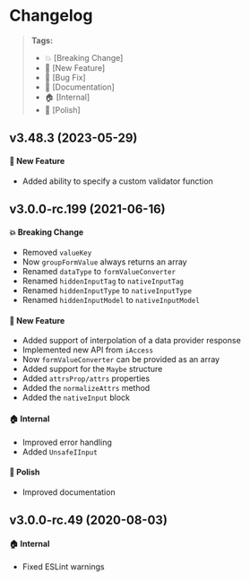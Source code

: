 Changelog
=========

> **Tags:**
> - :boom:       [Breaking Change]
> - :rocket:     [New Feature]
> - :bug:        [Bug Fix]
> - :memo:       [Documentation]
> - :house:      [Internal]
> - :nail_care:  [Polish]

## v3.48.3 (2023-05-29)

#### :rocket: New Feature

* Added ability to specify a custom validator function

## v3.0.0-rc.199 (2021-06-16)

#### :boom: Breaking Change

* Removed `valueKey`
* Now `groupFormValue` always returns an array
* Renamed `dataType` to `formValueConverter`
* Renamed `hiddenInputTag` to `nativeInputTag`
* Renamed `hiddenInputType` to `nativeInputType`
* Renamed `hiddenInputModel` to `nativeInputModel`

#### :rocket: New Feature

* Added support of interpolation of a data provider response
* Implemented new API from `iAccess`
* Now `formValueConverter` can be provided as an array
* Added support for the `Maybe` structure
* Added `attrsProp/attrs` properties
* Added the `normalizeAttrs` method
* Added the `nativeInput` block

#### :house: Internal

* Improved error handling
* Added `UnsafeIInput`

#### :nail_care: Polish

* Improved documentation

## v3.0.0-rc.49 (2020-08-03)

#### :house: Internal

* Fixed ESLint warnings
